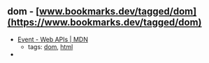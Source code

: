 dom - [www.bookmarks.dev/tagged/dom](https://www.bookmarks.dev/tagged/dom)
---
* [Event - Web APIs | MDN](https://developer.mozilla.org/en-US/docs/Web/API/Event)
    * tags: [dom](../tags/dom.md), [html](../tags/html.md)
* [<template> - HTML | MDN](https://developer.mozilla.org/en/docs/Web/HTML/Element/template)
    * tags: [html](../tags/html.md), [dom](../tags/dom.md), [javascript](../tags/javascript.md)
